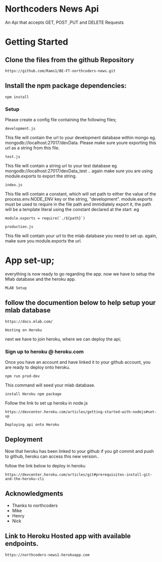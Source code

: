 # Northcoders News Api

An Api that accepts GET, POST ,PUT and DELETE Requests

# Getting Started

## Clone the files from the github Repository

```
https://github.com/Rams1/BE-FT-northcoders-news.git
```

## Install the npm package dependencies:

```
npm install
```

### Setup

Please create a config file containing the following files;

```
development.js
```

This file will contain the url to your development database within mongo eg.
mongodb://localhost:27017/devData. Please make sure youre exporting this url as a string from this file.

```
test.js
```

This file will contain a string url to your test database eg mongodb://localhost:27017/devData_test .. again make sure you are using module.exports to export the string.

```
index.js
```

This file will contain a constant, which will set path to either the value of the process.env.NODE_ENV key or the string, "development".
module.exports must be used to require in the file path and immidiately export it, the path will be a template literal using the constant declared at the start .eg

```
module.exports = require(`./${path}`)
```

```
production.js
```

This file will contain your url to the mlab database you need to set up.
again, make sure you module.exports the url.

# App set-up;

everything is now ready to go regarding the app. now we have to setup the Mlab database and the heroku app.

```
MLAB Setup
```

## follow the documention below to help setup your mlab database

```
https://docs.mlab.com/
```

```
Hosting on Heroku
```

next we have to join heroku, where we can deploy the api;

### Sign up to heroku @ heroku.com

Once you have an account and have linked it to your github account, you are ready to deploy onto heroku.

```
npm run prod-dev
```

This command will seed your mlab database.

```
install Heroku npm package
```

Follow the link to set up heroku in node.js

```
https://devcenter.heroku.com/articles/getting-started-with-nodejs#set-up
```

```
Deploying api onto Heroku
```

## Deployment

Now that heroku has been linked to your github if you git commit and push to github, heroku can access this new version..

follow the link below to deploy in heroku

```
https://devcenter.heroku.com/articles/git#prerequisites-install-git-and-the-heroku-cli
```

## Acknowledgments

* Thanks to northcoders
* Mike
* Henry
* Nick

## Link to Heroku Hosted app with available endpoints.

```
https://northcoders-news1.herokuapp.com
```
